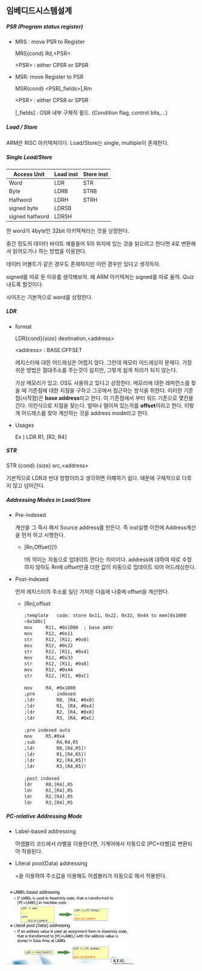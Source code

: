 ## 임베디드시스템설계

##### PSR (Program status register)

- MRS : move PSR to Register

  MRS{cond} Rd,\<PSR>

  \<PSR> : either CPSR or SPSR

- MSR: move Register to PSR

  MSR{cond} <PSR[_fields>],Rm

  \<PSR> : either CPSR or SPSR

  [_fields] : OSR 내부 구체적 필드. (Condition flag, control bits,...)

##### Load / Store

ARM은 RISC 아키텍쳐이다. Load/Store는 single, multiple이 존재한다.

##### Single Load/Store

| Access Unit     | Load inst | Store inst |
| --------------- | --------- | ---------- |
| Word            | LDR       | STR        |
| Byte            | LDRB      | STRB       |
| Halfword        | LDRH      | STRH       |
| signed byte     | LDRSB     |            |
| signed halfword | LDRSH     |            |

한 word가 4byte인 32bit 아키텍쳐라는 것을 상정한다. 

중간 정도의 데이터 바이트 예를들어 5의 위치에 있는 것을 읽으려고 한다면 4로 변환해서 읽어오거나 하는 방법을 이용한다. 

데이터 어볼트가 같은 경우도 존재하지만 이런 경우만 있다고 생각하자.

signed를 따로 둔 이유를 생각해보자. 왜 ARM 아키텍쳐는 signed를 따로 둘까. Quiz내도록 할것이다. 

사이즈는 기본적으로 word를 상정한다.

##### LDR 

- format

  LDR{cond}{size} destination,\<address> 

  \<address> : BASE:OFFSET

  레지스터에 대한 어드레싱은 어렵지 않다. 그런데 메모리 어드레싱이 문제다. 가장 쉬운 방법은 절대주소를 주는것이 쉽지만, 그렇게 쉽게 처리가 되지 않는다. 

  가상 메모리가 있고. OS도 사용하고 있다고 상정한다. 메모리에 대한 레퍼런스를 찾을 때 기준점에 대한 지점을 구하고 그곳에서 접근하는 방식을 취한다. 이러한 기준점(시작점)은 **base address**라고 한다. 이 기준점에서 부터 워드 기준으로 몇칸을 간다. 이런식으로 지점을 찾는다. 얼마나 떨어져 있는지를 **offset**이라고 한다. 이렇게 어드레스를 찾아 계산하는 것을 address mode라고 한다. 

- Usages

  Ex ) LDR R1, [R2, R4] 

##### STR

STR {cond} {size} src,\<address>

기본적으로 LDR과 반대 방향이라고 생각하면 이해하기 쉽다. 때문에 구체적으로 다루지 않고 넘어간다.

##### Addressing Modes in Load/Store

- Pre-Indexed

  계산을 그 즉시 해서 Source address를 만든다. 즉 inst실행 이전에 Address계산을 먼저 하고 시행한다.

  - [Rn,Offset]{!}

    !의 의미는 자동으로 업데이트 한다는 의미이다. address에 대하여 따로 수정하지 않아도 Rn에 offset만큼 더한 값이 자동으로 업데이트 되어 어드레싱한다.

- Post-Indexed

  먼저 레지스터의 주소를 일단 가져온 다음에 나중에 offset을 계산한다. 

  - [Rn],offset

		;template	code: store 0x11, 0x22, 0x33, 0x44 to mem[0x1000 ~0x100c]
		mov		R11, #0x1000  ; base addr
		mov		R12, #0x11
		str		R12, [R11, #0x0]
		mov		R12, #0x22
		str		R12, [R11, #0x4]
		mov		R12, #0x33
		str		R12, [R11, #0x8]
		mov		R12, #0x44
		str		R12, [R11, #0xC]
		
		mov		R4, #0x1000
		;pre		indexed
		;ldr		R0, [R4, #0x0]
		;ldr		R1, [R4, #0x4]
		;ldr		R2, [R4, #0x8]
		;ldr		R3, [R4, #0xC]
		
		;pre indexed auto
		mov		R5,#0x4
		;sub		R4,R4,R5
		;ldr		R0,[R4,R5]!
		;ldr		R1,[R4,R5]!
		;ldr		R2,[R4,R5]!
		;ldr		R3,[R4,R5]!
	
		;post indexed
		ldr		R0,[R4],R5
		ldr		R1,[R4],R5
		ldr		R2,[R4],R5
		ldr		R3,[R4],R5
##### PC-relative Addressing Mode

- Label-based addressing

  어셈블리 코드에서 라벨을 이용한다면, 기계어에서 자동으로 [PC+라벨]로 변환되어 적용된다. 

- Literal pool(Data) addressing

  =을 이용하여 주소값을 이용해도 어셈블러가 자동으로 해서 적용한다.

<img src="image/image-20191118161517083.png" alt="image-20191118161517083" style="zoom:33%;" />

